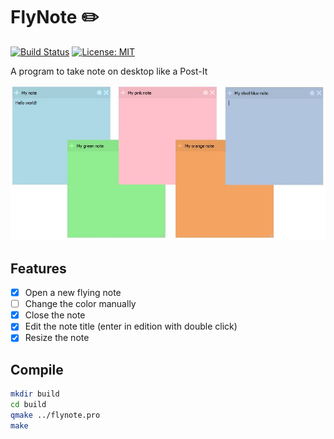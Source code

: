 # FlyNote :pencil2:
[![Build Status](https://travis-ci.org/thibDev/FlyNote.svg?branch=master)](https://travis-ci.org/thibDev/FlyNote)
[![License: MIT](https://img.shields.io/badge/License-GPLv3-blue.svg)](https://opensource.org/licenses/gpl-3.0)

A program to take note on desktop like a Post-It

![FlyNote](screenshot/sample.jpg)

## Features

* [X] Open a new flying note
* [ ] Change the color manually
* [x] Close the note
* [x] Edit the note title (enter in edition with double click)
* [x] Resize the note

## Compile

```sh
mkdir build
cd build
qmake ../flynote.pro
make
```
